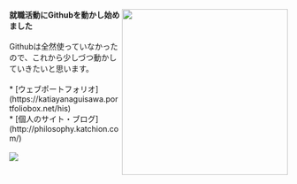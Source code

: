 <img src="https://octodex.github.com/images/hula_loop_octodex03.gif" align="right" width="300">
<b>就職活動にGithubを動かし始めました</b>
<br>
<br>
Githubは全然使っていなかったので、これから少しづつ動かしていきたいと思います。<br>
<br>
* [ウェブポートフォリオ](https://katiayanaguisawa.portfoliobox.net/his)<br>
* [個人のサイト・ブログ](http://philosophy.katchion.com/)<br>
<br>
  <a href="https://github.com/katchion13/github-readme-stats">
    <img src="https://github-readme-stats.vercel.app/api/top-langs/?username=katchion13&layout=compact"/>
